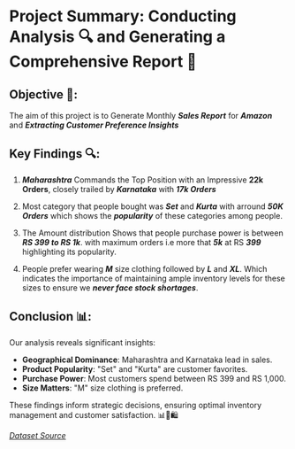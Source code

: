 # Project Summary: Conducting Analysis 🔍 and Generating a Comprehensive Report 📝

## Objective 🎯:
The aim of this project is to Generate Monthly **_Sales Report_** for **_Amazon_** and **_Extracting Customer Preference Insights_**

## Key Findings 🔍:
1. **_Maharashtra_** Commands the Top Position with an Impressive **22k Orders**, closely trailed by **_Karnataka_** with **_17k Orders_**
   
2. Most category that people bought was **_Set_** and **_Kurta_** with arround **_50K Orders_** which shows the **_popularity_** of these categories among people.

3. The Amount distribution Shows that people purchase power is between **_RS 399 to RS 1k_**. with maximum orders i.e more that **_5k_** at RS **_399_** highlighting  its popularity.

4. People prefer wearing **_M_** size clothing followed by **_L_** and **_XL_**. Which indicates  the importance of maintaining ample inventory levels for these sizes to ensure we **_never face stock shortages_**.

## Conclusion 📊:

Our analysis reveals significant insights:

 - **Geographical Dominance**: Maharashtra and Karnataka lead in sales.
 - **Product Popularity**: "Set" and "Kurta" are customer favorites.
 - **Purchase Power**: Most customers spend between RS 399 and RS 1,000.
 - **Size Matters**: "M" size clothing is preferred.

These findings inform strategic decisions, ensuring optimal inventory management and customer satisfaction. 📊👕🛍️


_[Dataset Source](https://www.kaggle.com/datasets/thedevastator/unlock-profits-with-e-commerce-sales-data)_
